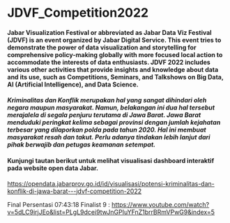 # JDVF_Competition2022
#### Jabar Visualization Festival or abbreviated as Jabar Data Viz Festival (JDVF) is an event organized by Jabar Digital Service. This event tries to demonstrate the power of data visualization and storytelling for comprehensive policy-making globally with more focused local action to accommodate the interests of data enthusiasts. JDVF 2022 includes various other activities that provide insights and knowledge about data and its use, such as Competitions, Seminars, and Talkshows on Big Data, AI (Artificial Intelligence), and Data Science.

#### *Kriminalitas dan Konflik merupakan hal yang sangat dihindari oleh negara maupun masyarakat. Namun, belakangan ini dua hal tersebut merajalela di segala penjuru terutama di Jawa Barat. Jawa Barat menduduki peringkat kelima sebagai provinsi dengan jumlah kejahatan terbesar yang dilaporkan polda pada tahun 2020. Hal ini membuat masyarakat resah dan takut. Perlu adanya tindakan lebih lanjut dari pihak berwajib dan petugas keamanan setempat.*

#### Kunjungi tautan berikut untuk melihat visualisasi dashboard interaktif pada website open data Jabar.
https://opendata.jabarprov.go.id/id/visualisasi/potensi-kriminalitas-dan-konflik-di-jawa-barat---jdvf-competition-2022

Final Persentasi 07:43:18 Finalist 9 :
https://www.youtube.com/watch?v=5dLC9irjJEo&list=PLgL9dcei9twJnGPIuYFnZ1brrBRmVPwG9&index=5

